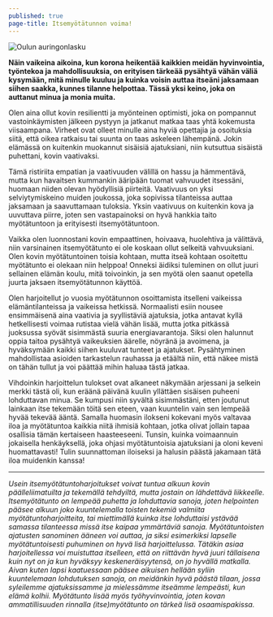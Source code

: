 ```yaml
---
published: true
page-title: Itsemyötätunnon voima!
---
```

![Oulun auringonlasku]({{site.baseurl}}/uploaded-images/oulun-auringonlasku.jpeg)


**Näin vaikeina aikoina, kun korona heikentää kaikkien meidän hyvinvointia, työntekoa ja mahdollisuuksia, on erityisen tärkeää pysähtyä vähän väliä kysymään, mitä minulle kuuluu ja kuinka voisin auttaa itseäni jaksamaan siihen saakka, kunnes tilanne helpottaa. Tässä yksi keino, joka on auttanut minua ja monia muita.**

Olen aina ollut kovin resilientti ja myönteinen optimisti, joka on pompannut vastoinkäymisten jälkeen pystyyn ja jatkanut matkaa taas yhtä kokemusta viisaampana. Virheet ovat olleet minulle aina hyviä opettajia ja osoituksia siitä, että oikea ratkaisu tai suunta on taas askeleen lähempänä. Jokin elämässä on kuitenkin muokannut sisäisiä ajatuksiani, niin kutsuttua sisäistä puhettani, kovin vaativaksi.

Tämä ristiriita empatian ja vaativuuden välillä on hassu ja hämmentävä, mutta kun havaitsen kummankin ääripään tuomat vahvuudet itsessäni, huomaan niiden olevan hyödyllisiä piirteitä. Vaativuus on yksi selviytymiskeino muiden joukossa, joka sopivissa tilanteissa auttaa jaksamaan ja saavuttamaan tuloksia. Yksin vaativuus on kuitenkin kova ja uuvuttava piirre, joten sen vastapainoksi on hyvä hankkia taito myötätuntoon ja erityisesti itsemyötätuntoon.

Vaikka olen luonnostani kovin empaattinen, hoivaava, huolehtiva ja välittävä, niin varsinainen itsemyötätunto ei ole koskaan ollut selkeitä vahvuuksiani. Olen kovin myötätuntoinen toisia kohtaan, mutta itseä kohtaan osoitettu myötätunto ei olekaan niin helppoa! Onneksi äidiksi tuleminen on ollut juuri sellainen elämän koulu, mitä toivoinkin, ja sen myötä olen saanut opetella juurta jaksaen itsemyötätunnon käyttöä. 

Olen harjoitellut jo vuosia myötätunnon osoittamista itselleni vaikeissa elämäntilanteissa ja vaikeissa hetkissä. Normaalisti esiin nousee ensimmäisenä aina vaativia ja syyllistäviä ajatuksia, jotka antavat kyllä hetkellisesti voimaa rutistaa vielä vähän lisää, mutta jotka pitkässä juoksussa syövät sisimmästä suuria energiavarantoja. Siksi olen halunnut oppia taitoa pysähtyä vaikeuksien äärelle, nöyränä ja avoimena, ja hyväksymään kaikki siihen kuuluvat tunteet ja ajatukset. Pysähtyminen mahdollistaa asioiden tarkastelun rauhassa ja etäältä niin, että näkee mistä on tähän tullut ja voi päättää mihin haluaa tästä jatkaa.

Vihdoinkin harjoittelun tulokset ovat alkaneet näkymään arjessani ja selkein merkki tästä oli, kun eräänä päivänä kuulin yllättäen sisäisen puheeni lohduttavan minua. Se kumpusi niin syvältä sisimmästäni, etten joutunut lainkaan itse tekemään töitä sen eteen, vaan kuuntelin vain sen lempeää hyvää tekevää ääntä. Samalla huomasin ilokseni kokevani myös valtavaa iloa ja myötätuntoa kaikkia niitä ihmisiä kohtaan, jotka olivat jollain tapaa osallisia tämän kertaiseen haasteeseeni. Tunsin, kuinka voimaannuin jokaisella henkäyksellä, joka ohjasi myötätuntoisia ajatuksiani ja oloni keveni huomattavasti! Tulin suunnattoman iloiseksi ja halusin päästä jakamaan tätä iloa muidenkin kanssa!

___

_Usein itsemyötätuntoharjoitukset voivat tuntua alkuun kovin päälleliimatuilta ja tekemällä tehdyiltä, mutta jostain on lähdettävä liikkeelle. Itsemyötätunto on lempeää puhetta ja lohduttavia sanoja, joten helpointen pääsee alkuun joko kuuntelemalla toisten tekemiä valmiita myötätuntoharjoitteita, tai miettimällä kuinka itse lohduttaisi ystävää samassa tilanteessa missä itse kaipaa ymmärtäviä sanoja. Myötätuntoisten ajatusten sanominen ääneen voi auttaa, ja siksi esimerkiksi lapselle myötätuntoisesti puhuminen on hyvä lisä harjoittelussa. Tätäkin asiaa harjoitellessa voi muistuttaa itselleen, että on riittävän hyvä juuri tällaisena kuin nyt on ja kun hyväksyy keskeneräisyytensä, on jo hyvällä matkalla. Aivan kuten lapsi kaatuessaan pääsee aikuisen hellään syliin kuuntelemaan lohdutuksen sanoja, on meidänkin hyvä päästä tilaan, jossa syleilemme ajatuksissamme ja mielessämme itseämme lempeästi, kun elämä kolhii. Myötätunto lisää myös työhyvinvointia, joten kovan ammatillisuuden rinnalla (itse)myötätunto on tärkeä lisä osaamispakissa._
